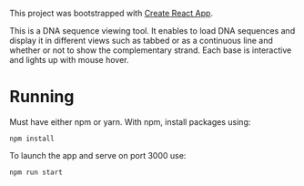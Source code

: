 This project was bootstrapped with [Create React App](https://github.com/facebook/create-react-app).

This is a DNA sequence viewing tool. It enables to load DNA sequences and display it in different views
such as tabbed or as a continuous line and whether or not to show the complementary strand. Each base
is interactive and lights up with mouse hover.

# Running

Must have either npm or yarn. With npm, install packages using:

    npm install
    
To launch the app and serve on port 3000 use:

    npm run start
